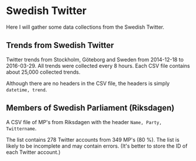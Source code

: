 # Swedish Twitter

Here I will gather some data collections from the Swedish Twitter.

## Trends from Swedish Twitter
Twitter trends from Stockholm, Göteborg and Sweden from 2014-12-18 to 2016-03-29. All trends were collected every 8 hours. Each CSV file contains about 25,000 collected trends.

Although there are no headers in the CSV file, the headers is simply <code>datetime, trend</code>.


## Members of Swedish Parliament (Riksdagen)

A CSV file of MP's from Riksdagen with the header <code>Name, Party, Twittername</code>.

The list contains 278 Twitter accounts from 349 MP's (80 %). The list is likely to be incomplete and may contain errors. (It's better to store the ID of each Twitter account.)
